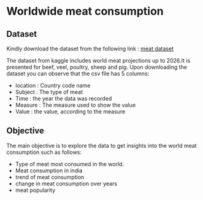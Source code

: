 # Worldwide meat consumption 

## Dataset

Kindly download the dataset from the following link : [meat dataset](https://www.kaggle.com/vagifa/meatconsumption)

The dataset from kaggle includes world meat projections up to 2026.It is presented for beef, veel, poultry, sheep and pig. Upon downloading the dataset you can observe that the csv file has 5 columns:
 - location : Country code name
 - Subject  : The type of meat
 - Time     : the year the data was recorded
 - Measure  : The measure used to show the value
 - Value    : the value, according to the measure

## Objective

The main objective is to explore the data to get insights into the world meat consumption such as follows:
 - Type of meat most consumed in the world.
 - Meat consumption in india
 - trend of meat consumption
 - change in meat consumption over years
 - meat popularity

